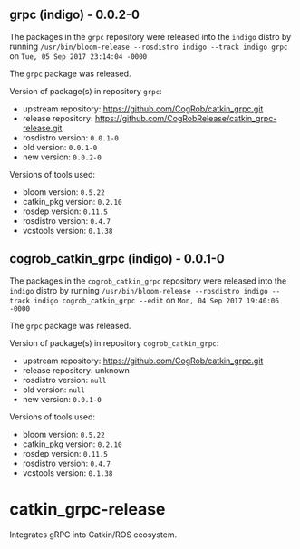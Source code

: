 ## grpc (indigo) - 0.0.2-0

The packages in the `grpc` repository were released into the `indigo` distro by running `/usr/bin/bloom-release --rosdistro indigo --track indigo grpc` on `Tue, 05 Sep 2017 23:14:04 -0000`

The `grpc` package was released.

Version of package(s) in repository `grpc`:

- upstream repository: https://github.com/CogRob/catkin_grpc.git
- release repository: https://github.com/CogRobRelease/catkin_grpc-release.git
- rosdistro version: `0.0.1-0`
- old version: `0.0.1-0`
- new version: `0.0.2-0`

Versions of tools used:

- bloom version: `0.5.22`
- catkin_pkg version: `0.2.10`
- rosdep version: `0.11.5`
- rosdistro version: `0.4.7`
- vcstools version: `0.1.38`


## cogrob_catkin_grpc (indigo) - 0.0.1-0

The packages in the `cogrob_catkin_grpc` repository were released into the `indigo` distro by running `/usr/bin/bloom-release --rosdistro indigo --track indigo cogrob_catkin_grpc --edit` on `Mon, 04 Sep 2017 19:40:06 -0000`

The `grpc` package was released.

Version of package(s) in repository `cogrob_catkin_grpc`:

- upstream repository: https://github.com/CogRob/catkin_grpc.git
- release repository: unknown
- rosdistro version: `null`
- old version: `null`
- new version: `0.0.1-0`

Versions of tools used:

- bloom version: `0.5.22`
- catkin_pkg version: `0.2.10`
- rosdep version: `0.11.5`
- rosdistro version: `0.4.7`
- vcstools version: `0.1.38`


# catkin_grpc-release
Integrates gRPC into Catkin/ROS ecosystem.
